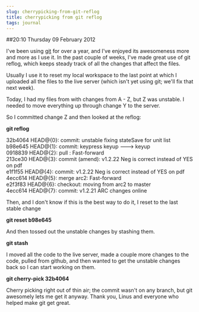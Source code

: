 ```yaml
---
slug: cherrypicking-from-git-reflog
title: cherrypicking from git reflog
tags: journal
---
```


##20:10 Thursday 09 February 2012

I've been using [git](http://en.wikipedia.org/wiki/Git_%28software%29) for over a year, and I've enjoyed its awesomeness more and more as I use it. In the past couple of weeks, I've made great use of git reflog, which keeps steady track of all the changes that affect the files.

 

Usually I use it to reset my local workspace to the last point at which I uploaded all the files to the live server (which isn't yet using git; we'll fix that next week).

 

Today, I had my files from with changes from A - Z, but Z was unstable. I needed to move everything up through change Y to the server.

 

So I committed change Z and then looked at the reflog:

 

**git reflog**

 

32b4064 HEAD@{0}: commit: unstable fixing stateSave for unit list  
b98e645 HEAD@{1}: commit: keypress keyup ---> keyup  
0918839 HEAD@{2}: pull : Fast-forward  
213ce30 HEAD@{3}: commit (amend): v1.2.22 Neg is correct instead of YES on pdf  
e1f1f55 HEAD@{4}: commit: v1.2.22 Neg is correct instead of YES on pdf  
4ecc614 HEAD@{5}: merge arc2: Fast-forward  
e2f3f83 HEAD@{6}: checkout: moving from arc2 to master  
4ecc614 HEAD@{7}: commit: v1.2.21 ARC changes online

 

Then, and I don't know if this is the best way to do it, I reset to the last stable change

 

**git reset b98e645**

 

And then tossed out the unstable changes by stashing them.

 

**git stash**

 

I moved all the code to the live server, made a couple more changes to the code, pulled from github, and then wanted to get the unstable changes back so I can start working on them.

 

**git cherry-pick 32b4064**

 

Cherry picking right out of thin air; the commit wasn't on any branch, but git awesomely lets me get it anyway. Thank you, Linus and everyone who helped make git get great.

 
